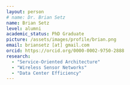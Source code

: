 ```yaml
---
layout: person
# name: Dr. Brian Setz
name: Brian Setz
level: alumni
academic_status: PhD Graduate
picture: /assets/images/profile/brian.png
email: briansetz [at] gmail.com
orcid: https://orcid.org/0000-0002-9750-2888
research:
  - "Service-Oriented Architecture"
  - "Wireless Sensor Networks"
  - "Data Center Efficiency"
---
```

